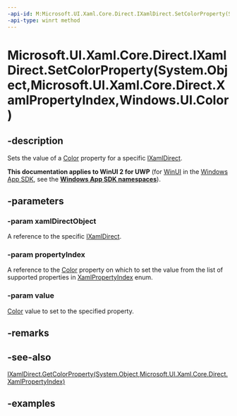 ```yaml
---
-api-id: M:Microsoft.UI.Xaml.Core.Direct.IXamlDirect.SetColorProperty(System.Object,Microsoft.UI.Xaml.Core.Direct.XamlPropertyIndex,Windows.UI.Color)
-api-type: winrt method
---
```


# Microsoft.UI.Xaml.Core.Direct.IXamlDirect.SetColorProperty(System.Object,Microsoft.UI.Xaml.Core.Direct.XamlPropertyIndex,Windows.UI.Color)

<!--
public void SetColorProperty (object xamlDirectObject, Microsoft.UI.Xaml.Core.Direct.XamlPropertyIndex propertyIndex, Windows.UI.Color value);
-->

## -description

Sets the value of a [Color](/uwp/api/windows.ui.color) property for a specific [IXamlDirect](ixamldirect.md).

**This documentation applies to WinUI 2 for UWP** (for [WinUI](/windows/apps/winui/winui3/) in the [Windows App SDK](/windows/apps/windows-app-sdk/), see the **[Windows App SDK namespaces](/windows/windows-app-sdk/api/winrt/)**).

## -parameters

### -param xamlDirectObject

A reference to the specific [IXamlDirect](ixamldirect.md).

### -param propertyIndex

A reference to the [Color](/uwp/api/windows.ui.color) property on which to set the value from the list of supported properties in [XamlPropertyIndex](xamlpropertyindex.md) enum.

### -param value

[Color](/uwp/api/windows.ui.color) value to set to the specified property.

## -remarks

## -see-also

[IXamlDirect.GetColorProperty(System.Object,Microsoft.UI.Xaml.Core.Direct.XamlPropertyIndex)](ixamldirect_getcolorproperty_1396397212.md)

## -examples
